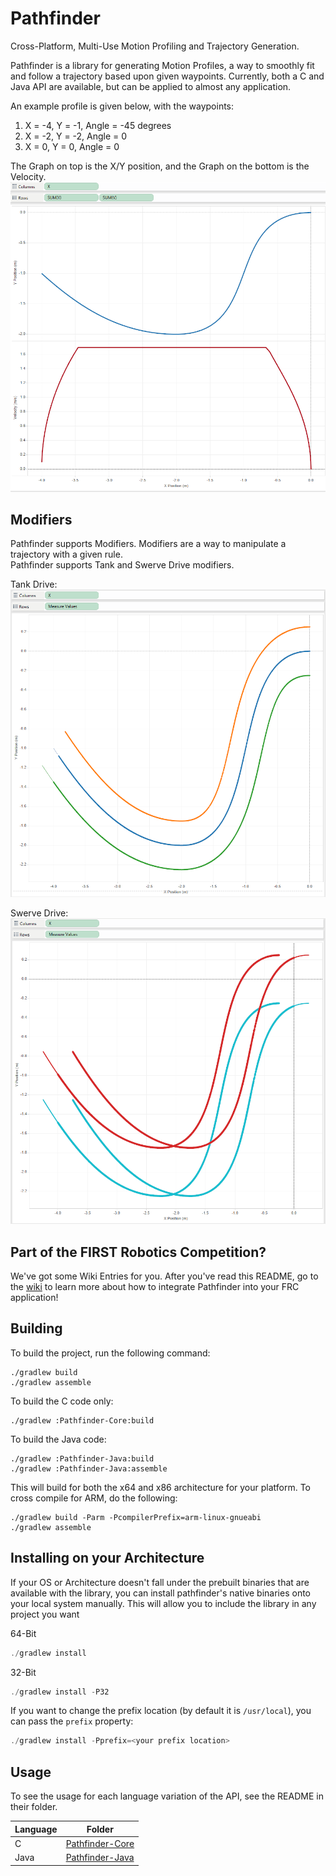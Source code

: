 # Pathfinder
Cross-Platform, Multi-Use Motion Profiling and Trajectory Generation.

Pathfinder is a library for generating Motion Profiles, a way to smoothly fit and follow a trajectory based upon 
given waypoints. Currently, both a C and Java API are available, but can be applied to almost any application.

An example profile is given below, with the waypoints:  
1) X = -4, Y = -1, Angle = -45 degrees  
2) X = -2, Y = -2, Angle = 0  
3) X = 0,  Y = 0,  Angle = 0

The Graph on top is the X/Y position, and the Graph on the bottom is the Velocity.  
![](img/trajectory.png)

## Modifiers
Pathfinder supports Modifiers. Modifiers are a way to manipulate a trajectory with a given rule.  
Pathfinder supports Tank and Swerve Drive modifiers.  

Tank Drive:  
![](img/tank.png)

Swerve Drive:  
![](img/swerve.png)

## Part of the FIRST Robotics Competition?
We've got some Wiki Entries for you. After you've read this README, go to the [wiki](https://github.com/JacisNonsense/Pathfinder/wiki/) 
to learn more about how to integrate Pathfinder into your FRC application!

## Building
To build the project, run the following command:
```
./gradlew build
./gradlew assemble
```

To build the C code only:
```
./gradlew :Pathfinder-Core:build
```

To build the Java code:
```
./gradlew :Pathfinder-Java:build
./gradlew :Pathfinder-Java:assemble
```

This will build for both the x64 and x86 architecture for your platform. To cross compile for ARM, do the following:
```
./gradlew build -Parm -PcompilerPrefix=arm-linux-gnueabi
./gradlew assemble
```

## Installing on your Architecture
If your OS or Architecture doesn't fall under the prebuilt binaries that are available with the library, you can 
install pathfinder's native binaries onto your local system manually. This will allow you to include the library
in any project you want

64-Bit
```java
./gradlew install
```

32-Bit
```java
./gradlew install -P32
```

If you want to change the prefix location (by default it is `/usr/local`), you can pass the `prefix` property:
```java
./gradlew install -Pprefix=<your prefix location>
```

## Usage
To see the usage for each language variation of the API, see the README in their folder.

| Language | Folder |
| -------- | ------ |
| C        | [Pathfinder-Core](Pathfinder-Core/) |
| Java     | [Pathfinder-Java](Pathfinder-Java/) |